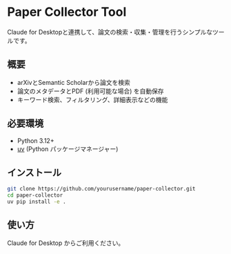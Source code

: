 # Paper Collector Tool

Claude for Desktopと連携して、論文の検索・収集・管理を行うシンプルなツールです。

## 概要

- arXivとSemantic Scholarから論文を検索
- 論文のメタデータとPDF (利用可能な場合) を自動保存
- キーワード検索、フィルタリング、詳細表示などの機能

## 必要環境

- Python 3.12+
- [uv](https://github.com/astral-sh/uv) (Python パッケージマネージャー)

## インストール

```bash
git clone https://github.com/yourusername/paper-collector.git
cd paper-collector
uv pip install -e .
```

## 使い方

Claude for Desktop からご利用ください｡
